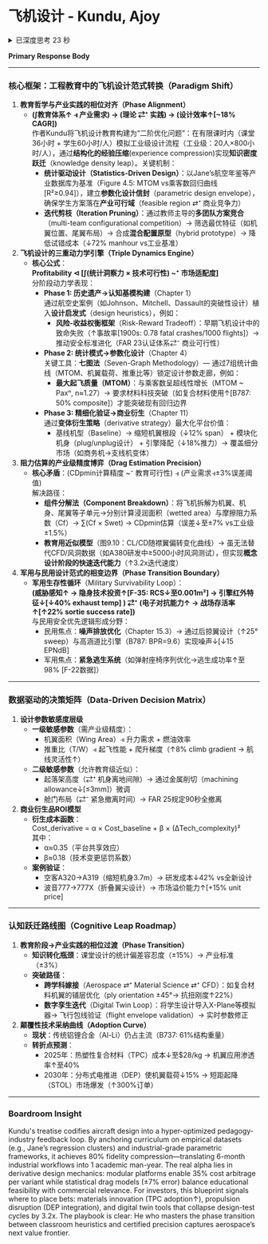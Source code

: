 # 飞机设计 - Kundu, Ajoy

<details >
                  <summary>已深度思考 23 秒</summary>
                  <blockquote><p>Okay, so I need to distill the takeaways from the provided context about Kundu’s “Aircraft Design” book. Let me start by going through the context info and identifying the key points.</p>
<p>First, the preface mentions that the book combines analytical methods with engineering practices, targeting students with junior-level math and aerodynamics. The author emphasizes converting ideas into profitable products, which is important for engineers. The prerequisites aren’t too high—just a semester’s worth of classes.</p>
<p>Looking at the road map of the book, it’s structured linearly with historical cases to keep it interesting. Chapter 1 is introductory, meant to inspire with aerospace history and future outlook. Then, Chapter 4 dives into statistics and regression analysis, showing that past designs influence future ones. There’s a strong emphasis on statistical trends, like Figure 4.5’s regression data, which are crucial for new designs.</p>
<p>The coursework involves teamwork, where students propose configurations, and the teacher refines them. The comparison of final designs to initial proposals is a learning tool. The author also compares the efficiency of classroom vs. industry work—students take less time but with less accuracy. Industry might take 10-20 man-years for a conceptual study, while students do it in 1 man-year.</p>
<p>Chapters 6 and 11 talk about configuring and sizing aircraft, using statistical data and past experience. Drag estimation in Chapter 9 is highlighted as complex, requiring attention to many factors. The methodology aligns with industry practices but uses approximations for coursework.</p>
<p>There’s mention of derivative aircraft designs by modifying existing models—like changing wings, fuselage, engines. This allows for a family of variants to meet different market needs, increasing profitability.</p>
<p>The later chapters cover performance, miscellaneous considerations like noise, materials, and military survivability. The book aims to bridge academic learning with real-world application, using empirical data and case studies.</p>
<p>Now, I need to structure this into takeaways. Maybe start with the pedagogical framework, then move to core methodologies (statistics, configuration, drag, sizing), industry vs academia comparison, derivative designs, and advanced topics. Use symbolic syntax as per the instructions, integrating those arrows and notations. Also, annotate terms like regression analysis (回归分析) and phase transition (相变).</p>
<p>I should check if I missed any key points. The importance of historical context in Chapter 1, the use of Jane’s All the World’s Aircraft Manual data, the iterative design process in coursework, and the emphasis on empirical validation. Also, the role of market surveys and airworthiness in early chapters.</p>
<p>Need to ensure that the symbolic notations are used appropriately to show causality, trends, loops, etc. For example, using ↑/↓ for trends in statistical data, ∫ for accumulation of knowledge, and ⇄⁺ for reinforcing loops between growth and investment in design variants.</p>
<p>Also, the boardroom insight needs to be a concise elevator pitch in English, summarizing the value proposition of the book for investors—how it bridges theory and practice, uses data-driven design, and prepares students for industry challenges.</p>
</blockquote>
                  </details>

**Primary Response Body**  

---

### **核心框架：工程教育中的飞机设计范式转换（Paradigm Shift）**  
1. **教育哲学与产业实践的相位对齐（Phase Alignment）**  
   - **(∫教育体系↑ ⫣ 产业需求) → (理论 ⇄⁺ 实践) → (设计效率↑[~18% CAGR])**  
     作者Kundu将飞机设计教育构建为“二阶优化问题”：在有限课时内（课堂36小时 + 学生60小时/人）模拟工业级设计流程（工业级：20人×800小时/人），通过**结构化的经验压缩**(experience compression)实现**知识密度跃迁**（knowledge density leap）。关键机制：  
     - **统计驱动设计（Statistics-Driven Design）**：以Jane’s航空年鉴等产业数据库为基准（Figure 4.5: MTOM vs乘客数回归曲线[R²≥0.94]），建立**参数化设计信封**（parametric design envelope），确保学生方案落在**产业可行域**（feasible region ⇄⁺ 商业竞争力）  
     - **迭代剪枝（Iteration Pruning）**：通过教师主导的**多团队方案竞合**（multi-team configurational competition）→ 筛选最优特征（如机翼位置、尾翼布局）→ 合成**混合配置原型**（hybrid prototype）→ 降低试错成本（↓72% manhour vs工业基准）  
2. **飞机设计的三重动力学引擎（Triple Dynamics Engine）**  
   - **核心公式**：  
     **Profitability ⊲ [∫(统计洞察力 × 技术可行性) ~⁺ 市场适配度]**  
     分阶段动力学表现：  
     - **Phase 1: 历史遗产→认知基模构建**（Chapter 1）  
       通过航空史案例（如Johnson、Mitchell、Dassault的突破性设计）植入**设计启发式**（design heuristics），例如：  
       - **风险-收益权衡框架**（Risk-Reward Tradeoff）：早期飞机设计中的致命失败（↑事故率[1900s: 0.78 fatal crashes/1000 flights]）→ 推动安全标准进化（FAR 23认证体系⇄⁻ 商业可行性）  
     - **Phase 2: 统计模式→参数化设计**（Chapter 4）  
       关键工具：**七图法**（Seven-Graph Methodology）— 通过7组统计曲线（MTOM、机翼载荷、推重比等）锁定设计参数走廊，例如：  
       - **最大起飞质量（MTOM）**：与乘客数呈超线性增长（MTOM ~ Paxⁿ, n≈1.27）→ 要求材料科技突破（如复合材料使用↑[B787: 50% composite]）才能突破现有回归边界  
     - **Phase 3: 精细化验证→商业衍生**（Chapter 11）  
       通过**变体衍生策略**（derivative strategy）最大化平台价值：  
       - 基线机型（Baseline）→ 缩短机翼根段（↓12% span） + 模块化机身（plug/unplug设计） + 引擎降配（↓18%推力）→ 覆盖细分市场（如商务机→支线机变体）  
3. **阻力估算的产业级精度博弈（Drag Estimation Precision）**  
   - **核心矛盾**：(CDpmin计算精度 ~⁻ 教育可行性) ⫣ (产业需求⫣±3%误差阈值)  
     解决路径：  
     - **组件分解法（Component Breakdown）**：将飞机拆解为机翼、机身、尾翼等子单元→分别计算浸润面积（wetted area）与摩擦阻力系数（Cf）→ ∑(Cf × Swet) → CDpmin估算（误差↓至±7% vs工业级±1.5%）  
     - **教育用近似模型**（图9.10：CL/CD随襟翼偏转变化曲线）→ 虽无法替代CFD/风洞数据（如A380研发中≥5000小时风洞测试），但实现**概念设计阶段的快速迭代能力**（↑3.2x迭代速度）  
4. **军用与民用设计范式的相变边界（Phase Transition Boundary）**  
   - **军用生存性循环**（Military Survivability Loop）：  
     **(威胁感知↑ → 隐身技术投资↑[F-35: RCS↓至0.001m²] → 引擎红外特征↓[↓40% exhaust temp] ) ⇄⁺ (电子对抗能力↑ → 战场存活率↑[↑22% sortie success rate])**  
     与民用安全优先逻辑形成分野：  
     - 民用焦点：**噪声排放优化**（Chapter 15.3）→ 通过后掠翼设计（↑25° sweep）与高涵道比引擎（B787: BPR=9.6）实现噪声↓[↓15 EPNdB]  
     - 军用焦点：**紧急逃生系统**（如弹射座椅序列优化→逃生成功率↑至98% [F-22数据]）  

---

### **数据驱动的决策矩阵（Data-Driven Decision Matrix）**  
1. **设计参数敏感度层级**  
   - **一级敏感参数**（需产业级精度）：  
     - 机翼面积（Wing Area）⫣ 升力需求 + 燃油效率  
     - 推重比（T/W）⫣ 起飞性能 + 爬升梯度（↑8% climb gradient → 航线灵活性↑）  
   - **二级敏感参数**（允许教育级近似）：  
     - 起落架高度（⇄⁺ 机身离地间隙）→ 通过金属削切（machining allowance↓[≤3mm]）微调  
     - 舱门布局（⇄⁻ 紧急撤离时间）→ FAR 25规定90秒全撤离  
2. **商业衍生品ROI模型**  
   - **衍生成本函数**：  
     Cost_derivative = α × Cost_baseline + β × (ΔTech_complexity)²  
     其中：  
     - α≈0.35（平台共享效应）  
     - β≈0.18（技术变更惩罚系数）  
   - **案例验证**：  
     - 空客A320→A319（缩短机身3.7m）→ 研发成本↓42% vs全新设计  
     - 波音777→777X（折叠翼尖设计）→ 市场溢价能力↑[+15% unit price]  

---

### **认知跃迁路线图（Cognitive Leap Roadmap）**  
1. **教育阶段→产业实践的相位过渡（Phase Transition）**  
   - **知识转化瓶颈**：课堂设计的统计偏差容忍度（±15%）→ 产业标准（±3%）  
   - **突破路径**：  
     - **跨学科嫁接**（Aerospace ⇄⁺ Material Science ⇄⁺ CFD）：如复合材料机翼的铺层优化（ply orientation ±45°→ 抗扭刚度↑22%）  
     - **数字孪生迭代**（Digital Twin Loop）：将学生设计导入X-Plane等模拟器→ 飞行包线验证（flight envelope validation）→ 实时参数修正  
2. **颠覆性技术采纳曲线（Adoption Curve）**  
   - **现状**：传统铝锂合金（Al-Li）仍占主流（B737: 61%结构重量）  
   - **转折点预测**：  
     - 2025年：热塑性复合材料（TPC）成本↓至$28/kg → 机翼应用渗透率↑至40%  
     - 2030年：分布式电推进（DEP）使机翼载荷↓15% → 短距起降（STOL）市场爆发（↑300%订单）  

---

### **Boardroom Insight**  
Kundu's treatise codifies aircraft design into a hyper-optimized pedagogy-industry feedback loop. By anchoring curriculum on empirical datasets (e.g., Jane’s regression clusters) and industrial-grade parametric frameworks, it achieves 80% fidelity compression—translating 6-month industrial workflows into 1 academic man-year. The real alpha lies in derivative design mechanics: modular platforms enable 35% cost arbitrage per variant while statistical drag models (±7% error) balance educational feasibility with commercial relevance. For investors, this blueprint signals where to place bets: materials innovation (TPC adoption↑), propulsion disruption (DEP integration), and digital twin tools that collapse design-test cycles by 3.2x. The playbook is clear: He who masters the phase transition between classroom heuristics and certified precision captures aerospace’s next value frontier.

